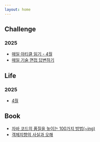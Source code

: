 ```yaml
---
layout: home
---
```


<style type="text/css" media="screen">
  h1 {
    margin: 30px 0;
    font-size: 4em;
    line-height: 1;
    letter-spacing: -1px;
  }
</style>

## Challenge
### 2025
- [매일 아티클 읽기 - 4월](https://han-chunsik.github.io/books/books/2025-04-09-daily_articles.html)
- [매일 기술 면접 답변하기](https://han-chunsik.github.io/books/books/2025-04-09-daily_interview.html)

## Life
### 2025
- [4월]()

## Book
- [자바 코드의 품질을 높이는 100가지 방법(~ing)](https://han-chunsik.github.io/books/books/2025-03-25-100_Java_Mistakes_and_How_to_Avoid_Them.html)
- [객체지향의 사실과 오해](https://han-chunsik.github.io/books/books/2025-04-02-The_Essence_of_Object-Orientation.html) 

